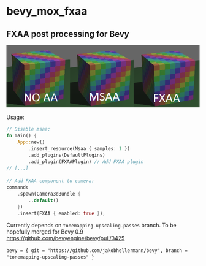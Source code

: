 # bevy_mox_fxaa

## FXAA post processing for Bevy

![demo](demo.png)

Usage:
```rust
// Disable msaa:
fn main() {
    App::new()
        .insert_resource(Msaa { samples: 1 })
        .add_plugins(DefaultPlugins)
        .add_plugin(FXAAPlugin) // Add FXAA plugin
// [...]

// Add FXAA component to camera:
commands
    .spawn(Camera3dBundle {
        ..default()
    })
    .insert(FXAA { enabled: true });
```

Currently depends on `tonemapping-upscaling-passes` branch. To be hopefully merged for Bevy 0.9
https://github.com/bevyengine/bevy/pull/3425

`bevy = { git = "https://github.com/jakobhellermann/bevy", branch = "tonemapping-upscaling-passes" }`
